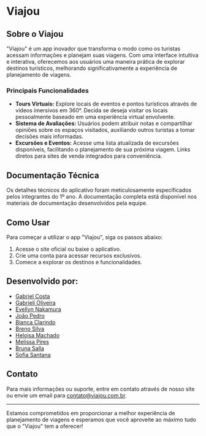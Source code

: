 # Viajou

## Sobre o Viajou

"Viajou" é um app inovador que transforma o modo como os turistas acessam informações e planejam suas viagens. Com uma interface intuitiva e interativa, oferecemos aos usuários uma maneira prática de explorar destinos turísticos, melhorando significativamente a experiência de planejamento de viagens.

### Principais Funcionalidades

- **Tours Virtuais:** Explore locais de eventos e pontos turísticos através de vídeos imersivos em 360°. Decida se deseja visitar os locais pessoalmente baseado em uma experiência virtual envolvente.
- **Sistema de Avaliações:** Usuários podem atribuir notas e compartilhar opiniões sobre os espaços visitados, auxiliando outros turistas a tomar decisões mais informadas.
- **Excursões e Eventos:** Acesse uma lista atualizada de excursões disponíveis, facilitando o planejamento de sua próxima viagem. Links diretos para sites de venda integrados para conveniência.
  
## Documentação Técnica

Os detalhes técnicos do aplicativo foram meticulosamente especificados pelos integrantes do 1º ano. A documentação completa está disponível nos materiais de documentação desenvolvidos pela equipe.

## Como Usar

Para começar a utilizar o app "Viajou", siga os passos abaixo:

1. Acesse o site oficial ou baixe o aplicativo.
2. Crie uma conta para acessar recursos exclusivos.
3. Comece a explorar os destinos e funcionalidades.

## Desenvolvido por:

- [Gabriel Costa](https://github.com/gbrlscosta)
- [Gabrieli Oliveira](https://github.com/gabrieliolveira)
- [Evellyn Nakamura](https://github.com/evellynNakamura)
- [João Pedro](https://github.com/Jampeta)
- [Bianca Clarindo](https://github.com/BiaClarindo)
- [Breno Silva](https://github.com/BrenoSilva13)
- [Heloisa Machado](https://github.com/heloisa-machado)
- [Melissa Pires](https://github.com/melpiress)
- [Bruna Salla](https://github.com/Salla0905)
- [Sofia Santana](https://github.com/SofiaRSantana)
  

## Contato

Para mais informações ou suporte, entre em contato através de nosso site ou envie um email para contato@viajou.com.br.

---

Estamos comprometidos em proporcionar a melhor experiência de planejamento de viagens e esperamos que você aproveite ao máximo tudo que o "Viajou" tem a oferecer!
